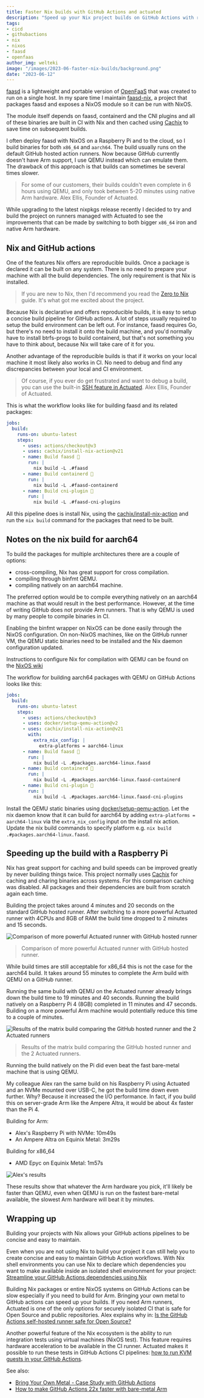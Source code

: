 ```yaml
---
title: Faster Nix builds with GitHub Actions and actuated
description: "Speed up your Nix project builds on GitHub Actions with runners powered by Firecracker."
tags:
- cicd
- githubactions
- nix
- nixos
- faasd
- openfaas
author_img: welteki
image: "/images/2023-06-faster-nix-builds/background.png"
date: "2023-06-12"
---
```


[faasd](https://github.com/openfaas/faasd) is a lightweight and portable version of [OpenFaaS](https://www.openfaas.com/) that was created to run on a single host. In my spare time I maintain [faasd-nix](https://github.com/welteki/faasd-nix), a project that packages faasd and exposes a NixOS module so it can be run with NixOS.

The module itself depends on faasd, containerd and the CNI plugins and all of these binaries are built in CI with Nix and then cached using [Cachix](https://www.cachix.org/) to save time on subsequent builds.

I often deploy faasd with NixOS on a Raspberry Pi and to the cloud, so I build binaries for both `x86_64` and `aarch64`. The build usually runs on the default GitHub hosted action runners. Now because GitHub currently doesn't have Arm support, I use QEMU instead which can emulate them. The drawback of this approach is that builds can sometimes be several times slower.

> For some of our customers, their builds couldn't even complete in 6 hours using QEMU, and only took between 5-20 minutes using native Arm hardware. Alex Ellis, Founder of Actuated.

While upgrading to the latest nixpkgs release recently I decided to try and build the project on runners managed with Actuated to see the improvements that can be made by switching to both bigger `x86_64` iron and native Arm hardware.

## Nix and GitHub actions

One of the features Nix offers are reproducible builds. Once a package is declared it can be built on any system. There is no need to prepare your machine with all the build dependencies. The only requirement is that Nix is installed.

> If you are new to Nix, then I'd recommend you read the [Zero to Nix](https://zero-to-nix.com/start/install) guide. It's what got me excited about the project.

Because Nix is declarative and offers reproducible builds, it is easy to setup a concise build pipeline for GitHub actions. A lot of steps usually required to setup the build environment can be left out. For instance, faasd requires Go, but there's no need to install it onto the build machine, and you'd normally have to install btrfs-progs to build containerd, but that's not something you have to think about, because Nix will take care of it for you.

Another advantage of the reproducible builds is that if it works on your local machine it most likely also works in CI. No need to debug and find any discrepancies between your local and CI environment.

> Of course, if you ever do get frustrated and want to debug a build, you can use the built-in [SSH feature in Actuated](https://docs.actuated.dev/tasks/debug-ssh/). Alex Ellis, Founder of Actuated.

This is what the workflow looks like for building faasd and its related packages:

```yaml
jobs:
  build:
    runs-on: ubuntu-latest
    steps:
      - uses: actions/checkout@v3
      - uses: cachix/install-nix-action@v21
      - name: Build faasd 🔧
        run: |
          nix build -L .#faasd
      - name: Build containerd 🔧
        run: |
          nix build -L .#faasd-containerd
      - name: Build cni-plugin 🔧
        run: |
          nix build -L .#faasd-cni-plugins
```

All this pipeline does is install Nix, using the [cachix/install-nix-action](https://github.com/marketplace/actions/install-nix) and run the `nix build` command for the packages that need to be built.

## Notes on the nix build for aarch64

To build the packages for multiple architectures there are a couple of options:

- cross-compiling, Nix has great support for cross compilation.
- compiling through binfmt QEMU.
- compiling natively on an aarch64 machine.

The preferred option would be to compile everything natively on an aarch64 machine as that would result in the best performance. However, at the time of writing GitHub does not provide Arm runners. That is why QEMU is used by many people to compile binaries in CI.

Enabling the binfmt wrapper on NixOS can be done easily through the NixOS configuration. On non-NixOS machines, like on the GitHub runner VM, the QEMU static binaries need to be installed and the Nix daemon configuration updated.

Instructions to configure Nix for compilation with QEMU can be found on the [NixOS wiki](https://nixos.wiki/wiki/NixOS_on_ARM#Compiling_through_binfmt_QEMU)

The workflow for building aarch64 packages with QEMU on GitHub Actions looks like this:

```yaml
jobs:
  build:
    runs-on: ubuntu-latest
    steps:
      - uses: actions/checkout@v3
      - uses: docker/setup-qemu-action@v2
      - uses: cachix/install-nix-action@v21
        with:
          extra_nix_config: |
            extra-platforms = aarch64-linux
      - name: Build faasd 🔧
        run: |
          nix build -L .#packages.aarch64-linux.faasd
      - name: Build containerd 🔧
        run: |
          nix build -L .#packages.aarch64-linux.faasd-containerd
      - name: Build cni-plugin 🔧
        run: |
          nix build -L .#packages.aarch64-linux.faasd-cni-plugins

```

Install the QEMU static binaries using [docker/setup-qemu-action](https://github.com/docker/setup-qemu-action). Let the nix daemon know that it can build for aarch64 by adding `extra-platforms = aarch64-linux` via the `extra_nix_config` input on the install nix action. Update the nix build commands to specify platform e.g. `nix build .#packages.aarch64-linux.faasd`.

## Speeding up the build with a Raspberry Pi

Nix has great support for caching and build speeds can be improved greatly by never building things twice. This project normally uses [Cachix](https://www.cachix.org/) for caching and charing binaries across systems. For this comparison caching was disabled. All packages and their dependencies are built from scratch again each time.

Building the project takes around 4 minutes and 20 seconds on the standard GitHub hosted runner. After switching to a more powerful Actuated runner with 4CPUs and 8GB of RAM the build time dropped to 2 minutes and 15 seconds.

![Comparison of more powerful Actuated runner with GitHub hosted runner](/images/2023-06-faster-nix-builds/amd64-build-comparison.png)
> Comparison of more powerful Actuated runner with GitHub hosted runner.

While build times are still acceptable for x86_64 this is not the case for the aarch64 build. It takes around 55 minutes to complete the Arm build with QEMU on a GitHub runner.

Running the same build with QEMU on the Actuated runner already brings down the build time to 19 minutes and 40 seconds. Running the build natively on a Raspberry Pi 4 (8GB) completed in 11 minutes and 47 seconds. Building on a more powerful Arm machine would potentially reduce this time to a couple of minutes.

![Results of the matrix build comparing the GitHub hosted runner and the 2 Actuated runners](/images/2023-06-faster-nix-builds/arm64-build-comparison.png)
> Results of the matrix build comparing the GitHub hosted runner and the 2 Actuated runners.

Running the build natively on the Pi did even beat the fast bare-metal machine that is using QEMU.

My colleague Alex ran the same build on his Raspberry Pi using Actuated and an NVMe mounted over USB-C, he got the build time down even further. Why? Because it increased the I/O performance. In fact, if you build this on server-grade Arm like the Ampere Altra, it would be about 4x faster than the Pi 4.

Building for Arm:

* Alex's Raspberry Pi with NVMe: 10m49s
* An Ampere Altra on Equinix Metal: 3m29s

Building for x86_64

* AMD Epyc on Equinix Metal: 1m57s

![Alex's results](/images/2023-06-faster-nix-builds/alex-results.png)

These results show that whatever the Arm hardware you pick, it'll likely be faster than QEMU, even when QEMU is run on the fastest bare-metal available, the slowest Arm hardware will beat it by minutes.

## Wrapping up

Building your projects with Nix allows your GitHub actions pipelines to be concise and easy to maintain.

Even when you are not using Nix to build your project it can still help you to create concise and easy to maintain GitHub Action workflows. With Nix shell environments you can use Nix to declare which dependencies you want to make available inside an isolated shell environment for your project: [Streamline your GitHub Actions dependencies using Nix](https://determinate.systems/posts/nix-github-actions)

Building Nix packages or entire NixOS systems on GitHub Actions can be slow especially if you need to build for Arm. Bringing your own metal to GitHub actions can speed up your builds. If you need Arm runners, Actuated is one of the only options for securely isolated CI that is safe for Open Source and public repositories. Alex explains why in: [Is the GitHub Actions self-hosted runner safe for Open Source?](https://actuated.dev/blog/is-the-self-hosted-runner-safe-github-actions)

Another powerful feature of the Nix ecosystem is the ability to run integration tests using virtual machines (NixOS test). This feature requires hardware acceleration to be available in the CI runner. Actuated makes it possible to run these tests in GitHub Actions CI pipelines: [how to run KVM guests in your GitHub Actions](https://actuated.dev/blog/kvm-in-github-actions).

See also:

- [Bring Your Own Metal - Case Study with GitHub Actions](https://actuated.dev/blog/case-study-bring-your-own-bare-metal-to-actions)
- [How to make GitHub Actions 22x faster with bare-metal Arm](https://actuated.dev/blog/native-arm64-for-github-actions)